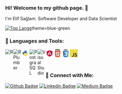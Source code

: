 ### Hi! Welcome to my github page. 👋
I'm Elif Sağlam. Software Developer and Data Scientist 
<!--
**ElifSaglam/ElifSaglam** is a ✨ _special_ ✨ repository because its `README.md` (this file) appears on your GitHub profile.

Here are some ideas to get you started:

- 🔭 I’m currently working on ...
- 🌱 I’m currently learning ...
- 👯 I’m looking to collaborate on ...
- 🤔 I’m looking for help with ...
- 💬 Ask me about ...
- 📫 How to reach me: ...
- 😄 Pronouns: ...
- ⚡ Fun fact: ...
-->

[![Top Langs](https://github-readme-stats.vercel.app/api/top-langs/?username=ElifSaglam&layout=compact)](https://github.com/anuraghazra/github-readme-stats)theme=blue-green

### 🔧 Languages and Tools:

[<img align="left" alt="R" title="R Studio" width="26px" src="https://d33wubrfki0l68.cloudfront.net/521a038ed009b97bf73eb0a653b1cb7e66645231/8e3fd/assets/img/rstudio-icon.png"/>][r]
[<img align="left" alt="R Plumber" title="R Plumber API" width="26px" src="https://datascientists.info/wp-content/uploads/2018/01/plumber.png" />][plumber]
[<img align="left" alt="Python" title="Python" width="26px" src="https://raw.githubusercontent.com/github/explore/cebd63002168a05a6a642f309227eefeccd92950/topics/python/python.png" />][python]
[<img align="left" alt="PostgraSQL"  title="PostgraSQL" width="26px" src="https://upload.wikimedia.org/wikipedia/commons/2/29/Postgresql_elephant.svg" />][postgre]
[<img align="left" alt="Visual Studio"   title="Visual Studio" width="26px" src="https://visualstudio.microsoft.com/wp-content/uploads/2019/06/BrandVisualStudioWin2019-3.svg" />][vs]
[<img align="left" alt="Angular"   title="Angular" width="26px" src="https://raw.githubusercontent.com/github/explore/cebd63002168a05a6a642f309227eefeccd92950/topics/angular/angular.png" />][angular]
[<img align="left" alt="HTML" title="HTML" width="26px" src="https://raw.githubusercontent.com/github/explore/80688e429a7d4ef2fca1e82350fe8e3517d3494d/topics/html/html.png" />][html]
[<img align="left" alt="CSS" title="CSS" width="26px" src="https://raw.githubusercontent.com/github/explore/80688e429a7d4ef2fca1e82350fe8e3517d3494d/topics/css/css.png" />][css]
[<img align="left" alt="JavaScript"  title="JavaScript" width="26px" src="https://raw.githubusercontent.com/github/explore/80688e429a7d4ef2fca1e82350fe8e3517d3494d/topics/javascript/javascript.png" />][js]

<br />

[vs]: https://code.visualstudio.com/
[r]: https://www.rstudio.com/
[python]: https://www.python.org/
[docker]: https://www.docker.com/
[postgre]: https://www.postgresql.org/
[html]: https://www.javascript.com/
[css]: https://www.javascript.com/
[js]: https://www.javascript.com/
[shiny]: https://shiny.rstudio.com/
[plumber]: https://www.rplumber.io/
[angular]: https://angular.io/

<br />
<br />

### 📩 Connect with Me:

[![Github Badge](https://img.shields.io/badge/-Github-000?style=quare&labelColor=000&logo=Github&logoColor=white&link=link)](https://github.com/ElifSaglam/ElifSaglam/) 
[![Linkedin Badge](https://img.shields.io/badge/-Linkedin-33B3FF?style=flat-quare&labelColor=33B3FF&logo=Linkedin&logoColor=white&link=link)](https://www.linkedin.com/in/elif-sa%C4%9Flam) 
[![Medium Badge](https://img.shields.io/badge/-Medium-757575?style=flat-quare&labelColor=757575&logo=Medium&logoColor=white&link=link)](https://medium.com/r-ile-rest-api-olu%C5%9Fturulmas%C4%B1/r-ile-rest-api-nas%C4%B1l-yaz%C4%B1l%C4%B1r-3099be63800d) 
